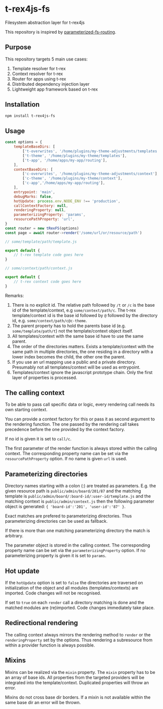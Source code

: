 # t-rex4js-fs

Filesystem abstraction layer for t-rex4js

This repository is inspired by [parameterized-fs-routing](https://github.com/Koudela/parameterized-fs-routing).

## Purpose

This repository targets 5 main use cases:

1. Template resolver for t-rex
2. Context resolver for t-rex
3. Router for apps using t-rex
4. Distributed dependency injection layer
5. Lightweight app framework based on t-rex

## Installation

```bash
npm install t-rex4js-fs
```

## Usage

```js
const options = {
    templateBaseDirs: [
        ['t-overwrites', '/home/plugins/my-theme-adjustments/templates'],
        ['t-theme', '/home/plugins/my-theme/templates'],
        ['t-app', '/home/apps/my-app/routing'],
    ],
    contextBaseDirs: [
        ['c-overwrites', '/home/plugins/my-theme-adjustments/context'],
        ['c-theme', '/home/plugins/my-theme/context'],
        ['c-app','/home/apps/my-app/routing'],
    ],
    entrypoint: 'main',
    debugMarks: false,
    hotUpdate: process.env.NODE_ENV !== 'production',
    callContextFactory: null,
    renderingProperty: null,
    parameterizingProperty: 'params',
    resourcePathProperty: 'url',
}
const router = new tRexFS(options)
const page = await router->render('/some/url/or/resource/path')
```

```js
// some/template/path/template.js

export default {
    // t-rex template code goes here
}
```

```js
// some/context/path/context.js

export default {
    // t-rex context code goes here
}
```

Remarks: 

1. There is no explicit id. The relative path followed by `/t` or `/c` is the base id of the template/context, e.g `some/context/path/c`. The t-rex template/context id is the base id followed by `@` followed by the directory id, e.g.
`some/context/path/c@c-theme`.
2. The parent property has to hold the parents base id (e.g. `some/template/path/t`) not the template/context object itself. 
4. All templates/context with the same base id have to use the same parent.
3. The order of the directories matters. Exists a template/context with the same path in multiple directories, the one residing in a directory with a lower index becomes the child, the other one the parent.
5. If you use an url mapping use a public and a private directory. Presumably not all templates/context will be used as entrypoint.
6. Templates/context ignore the javascript prototype chain. Only the first layer of properties is processed. 

## The calling context

To be able to pass call specific data or logic, every rendering call needs its own starting context.

You can provide a context factory for this or pass it as second argument to the rendering function. The one passed by the rendering call takes precedence before the one provided by the context factory. 

If no id is given it is set to `call/c`.

The first parameter of the render function is always stored within the calling context. The corresponding property name can be set via the `resourcePathProperty` option. If no name is given `url` is used.

## Parameterizing directories

Directory names starting with a colon (:) are treated as parameters. E.g. the given resource path is `public/admin/board/201/87` and the 
 matching template is `public/admin/board/:board-id/:user-id/template.js` and the matching context is `public/admin/context.js`
 then the following parameter object is generated: `{ 'board-id':'201', 'user-id':'87' }`.

Exact matches are prefered to parameterizing directories. Thus parameterizing directories can be used as fallback.

If there is more than one matching parameterizing directory the match is arbitrary.

The parameter object is stored in the calling context. The corresponding property name can be set via the `parameterizingProperty` option. If no parameterizing property is given it is set to `params`.

## Hot update

If the `hotUpdate` option is set to `false` the directories are traversed on initialization of the object and all modules (templates/contexts) are imported. Code changes will not be recognised.

If set to `true` on each `render` call a directory matching is done and the matched modules are (re)imported. Code changes immediately take place.

## Redirectional rendering

The calling context always mirrors the rendering method to `render` or the `renderingProperty` set by the options. Thus rendering a subresource from within a provider function is always possible.

## Mixins

Mixins can be realized via the `mixin` property. The `mixin` property has to be an array of base ids. All properties from the targeted providers will be integrated into the template/context. Duplicated properties will throw an error. 

Mixins do not cross base dir borders. If a mixin is not available within the same base dir an error will be thrown.

